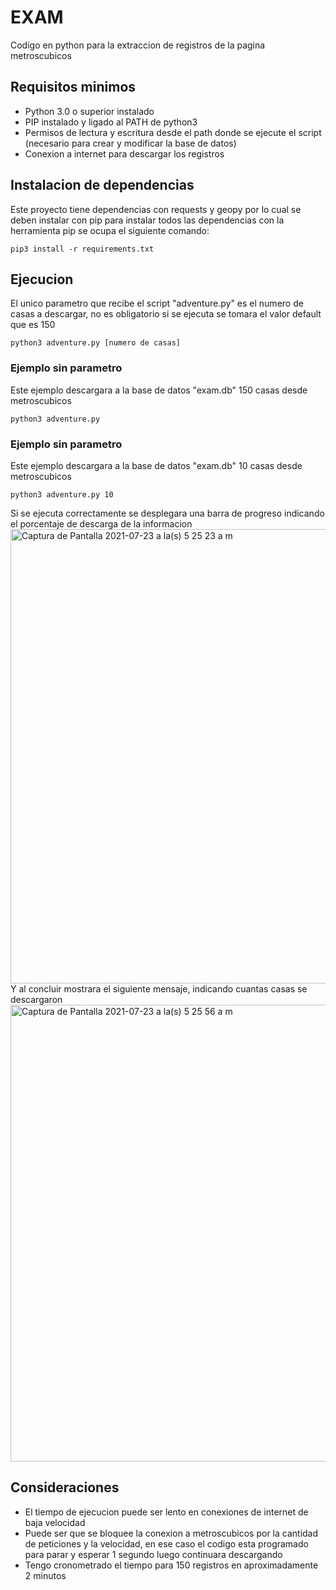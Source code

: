 # EXAM
Codigo en python para la extraccion de registros de la pagina metroscubicos
## Requisitos minimos
  * Python 3.0 o superior instalado
  * PIP instalado y ligado al PATH de python3
  * Permisos de lectura y escritura desde el path donde se ejecute el script (necesario para crear y modificar la base de datos)
  * Conexion a internet para descargar los registros
## Instalacion de dependencias
Este proyecto tiene dependencias con requests y geopy por lo cual se deben instalar con pip
para instalar todos las dependencias con la herramienta pip se ocupa el siguiente comando:
```console
pip3 install -r requirements.txt
```
## Ejecucion
El unico parametro que recibe el script "adventure.py" es el numero de casas a descargar, no es obligatorio si se ejecuta se tomara el valor default que es 150
```console
python3 adventure.py [numero de casas]
```
### Ejemplo sin parametro
Este ejemplo descargara a la base de datos "exam.db" 150 casas desde metroscubicos
```console
python3 adventure.py
```
### Ejemplo sin parametro
Este ejemplo descargara a la base de datos "exam.db" 10 casas desde metroscubicos
```console
python3 adventure.py 10
```
Si se ejecuta correctamente se desplegara una barra de progreso indicando el porcentaje de descarga de la informacion
<img width="727" alt="Captura de Pantalla 2021-07-23 a la(s) 5 25 23 a m" src="https://user-images.githubusercontent.com/4644454/126769566-3c6893d1-1c2e-4711-98ee-c99836c60c2a.png">
Y al concluir mostrara el siguiente mensaje, indicando cuantas casas se descargaron
<img width="731" alt="Captura de Pantalla 2021-07-23 a la(s) 5 25 56 a m" src="https://user-images.githubusercontent.com/4644454/126769622-df360883-a22b-496a-83b0-ae231cb652d5.png">
## Consideraciones
  * El tiempo de ejecucion puede ser lento en conexiones de internet de baja velocidad
  * Puede ser que se bloquee la conexion a metroscubicos por la cantidad de peticiones y la velocidad, en ese caso el codigo esta programado para parar y esperar 1 segundo luego continuara descargando
  * Tengo cronometrado el tiempo para 150 registros en aproximadamente 2 minutos

